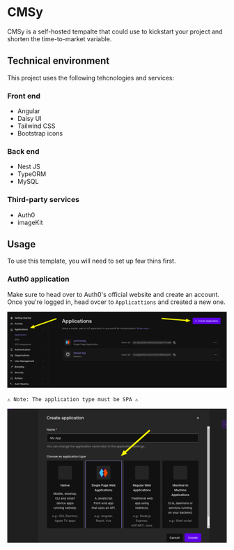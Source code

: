 # CMSy

CMSy is a self-hosted tempalte that could use to kickstart your project and shorten the time-to-market variable.  

## Technical environment

This project uses the following tehcnologies and services:

### Front end

- Angular
- Daisy UI
- Tailwind CSS
- Bootstrap icons

### Back end

- Nest JS
- TypeORM
- MySQL

### Third-party services

- Auth0
- imageKit

## Usage

To use this template, you will need to set up few thins first.

### Auth0 application

Make sure to head over to Auth0's official website and create an account.
Once you're logged in, head ovcer to `Applicattions` and created a new one.

![Alt text](./src/assets/github/auth0-create-new-application.png)

`⚠️ Note: The application type must be SPA ⚠️`

![Alt text](./src/assets/github/auth0-application-type.png)